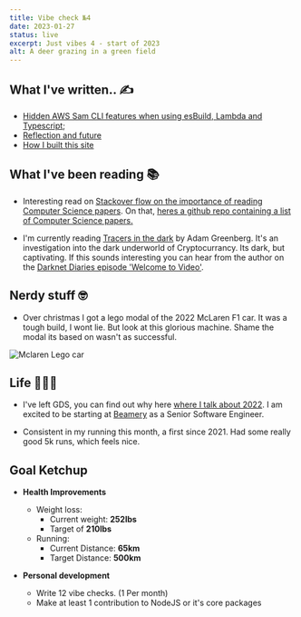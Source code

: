 ```yaml
---
title: Vibe check №4
date: 2023-01-27
status: live
excerpt: Just vibes 4 - start of 2023
alt: A deer grazing in a green field
---
```


## What I've written.. ✍️

- [Hidden AWS Sam CLI features when using esBuild, Lambda and Typescript](https://matty.dev/blog/2023-01-26-hidden-sam-cli-features);
- [Reflection and future](https://matty.dev/blog/2023-01-03-reflection-and-future)
- [How I built this site](https://matty.dev/blog/2023-01-02-how-i-built-this-site)

## What I've been reading 📚

- Interesting read on [Stackover flow on the importance of reading Computer Science papers](https://stackoverflow.blog/2022/12/30/you-should-be-reading-academic-computer-science-papers/). On that, [heres a github repo containing a list of Computer Science papers.](https://github.com/papers-we-love/papers-we-love/tree/f28b9c9f6c52a81aa9e60521c794f1c3aeafa9a7)

- I'm currently reading [Tracers in the dark](https://www.penguinrandomhouse.com/books/690603/tracers-in-the-dark-by-andy-greenberg/) by Adam Greenberg. It's an investigation into the dark underworld of Cryptocurrancy. Its dark, but captivating. If this sounds interesting you can hear from the author on the [Darknet Diaries episode 'Welcome to Video'](https://darknetdiaries.com/episode/131/).

## Nerdy stuff 🤓

- Over christmas I got a lego modal of the 2022 McLaren F1 car. It was a tough build, I wont lie. But look at this glorious machine. Shame the modal its based on wasn't as successful.

![Mclaren Lego car](../../assets/images/2023-01-27-just-vibes-4/mclaren-lego-car.webp)


## Life 👨🏻‍🦰

- I've left GDS, you can find out why here [where I talk about 2022](https://matty.dev/blog/2023-01-03-reflection-and-future). I am excited to be starting at [Beamery](https://beamery.com/) as a Senior Software Engineer.

- Consistent in my running this month, a first since 2021. Had some really good 5k runs, which feels nice.

## Goal Ketchup

- **Health Improvements**
  - Weight loss:
    - Current weight: **252lbs**
    - Target of **210lbs**
  - Running:
    - Current Distance: **65km**
    - Target Distance: **500km**

- **Personal development**
  - Write 12 vibe checks. (1 Per month)
  - Make at least 1 contribution to NodeJS or it's core packages
